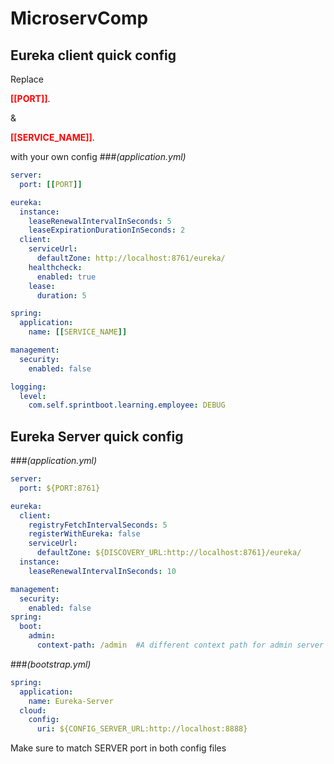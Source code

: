 # MicroservComp

## Eureka client quick config

Replace

<span style="color:red">**[[PORT]]**</span>.

&

<span style="color:red">**[[SERVICE_NAME]]**</span>.

with your own config
###*(application.yml)*
```yaml
server:
  port: [[PORT]]

eureka:
  instance:
    leaseRenewalIntervalInSeconds: 5
    leaseExpirationDurationInSeconds: 2
  client:
    serviceUrl:
      defaultZone: http://localhost:8761/eureka/
    healthcheck:
      enabled: true
    lease:
      duration: 5

spring:
  application:
    name: [[SERVICE_NAME]]

management:
  security:
    enabled: false

logging:
  level:
    com.self.sprintboot.learning.employee: DEBUG
```

## Eureka Server quick config
###*(application.yml)*
```yaml
server:
  port: ${PORT:8761}

eureka:
  client:
    registryFetchIntervalSeconds: 5
    registerWithEureka: false
    serviceUrl:
      defaultZone: ${DISCOVERY_URL:http://localhost:8761}/eureka/
  instance:
    leaseRenewalIntervalInSeconds: 10

management:
  security:
    enabled: false
spring:
  boot:
    admin:
      context-path: /admin  #A different context path for admin server has been provided not conflicting with eureka
```
###*(bootstrap.yml)*
```yaml
spring:
  application:
    name: Eureka-Server
  cloud:
    config:
      uri: ${CONFIG_SERVER_URL:http://localhost:8888}
```
Make sure to match SERVER port in both config files